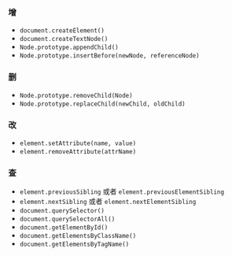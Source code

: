 ### 增

- `document.createElement()`
- `document.createTextNode()`
- `Node.prototype.appendChild()`
- `Node.prototype.insertBefore(newNode, referenceNode)`



### 删

- `Node.prototype.removeChild(Node)`
- `Node.prototype.replaceChild(newChild, oldChild)`



### 改

- `element.setAttribute(name, value)`
- `element.removeAttribute(attrName)`



### 查

- `element.previousSibling` 或者 `element.previousElementSibling`
- `element.nextSibling` 或者 `element.nextElementSibling`
- `document.querySelector()`
- `document.querySelectorAll()`
- `document.getElementById()`
- `document.getElementsByClassName()`
- `document.getElementsByTagName()`